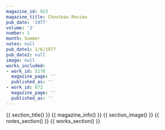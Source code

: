 ```yaml
---
magazine_id: 923
magazine_title: Chouteau Review
pub_date: '1977'
volume: '2'
number: 1
month: Summer
notes: null
pub_date1: 1/6/1977
pub_date2: null
image: null
works_included:
- work_id: 5178
  magazine_page: ''
  published_as: ''
- work_id: 672
  magazine_page: ''
  published_as: ''
---
```


{{ section_title() }}
{{ magazine_info() }}
{{ section_image() }}
{{ notes_section() }}
{{ works_section() }}

